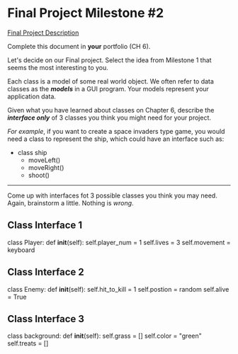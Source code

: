# Final Project Milestone #2

[Final Project Description](https://docs.google.com/document/d/1j3zgypVjPjzXl4pL1_Wpjvp3GLCW9zcFydkwUjNfNUA/edit?usp=sharing)

Complete this document in **your** portfolio (CH 6). 

Let's decide on our Final project. Select the idea from Milestone 1 that seems the most interesting to you.

Each class is a model of some real world object. We often refer to data classes as the ***models*** in a GUI program. Your models represent your application data.

Given what you have learned about classes on Chapter 6, describe the ***interface only*** of 3 classes you think you might need for your project.

*For example*, if you want to create a space invaders type game, you would need a class to represent the ship, which could have an interface such as: 

* class ship
    * moveLeft()
    * moveRight()
    * shoot()

***

Come up with interfaces fot 3 possible classes you think you may need. Again, brainstorm a little. Nothing is *wrong*.

## Class Interface 1

class Player:
  def __init__(self):
    self.player_num = 1
    self.lives = 3
    self.movement = keyboard
    

## Class Interface 2

class Enemy:
  def __init__(self):
    self.hit_to_kill = 1
    self.postion = random
    self.alive = True
    

## Class Interface 3

class background:
  def __init__(self):
    self.grass = []
    self.color = "green"
    self.treats = []
  


